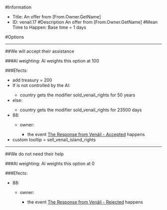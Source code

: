 #Information
 - Title: An offer from [From.Owner.GetName]
 - ID: venail.17
#Description
An offer from [From.Owner.GetName]
#Mean Time to Happen:
Base time = 1 days

#Options

___
##We will accept their assistance

###AI weighting:
AI weights this option at 100


###Efects:<ul><li>add treasury = 200</li><li>If is not controlled by the AI:</li><ul><li>country gets the modifier sold_venail_rights for 50 years</li></ul><li>else:</li><ul><li>country gets the modifier sold_venail_rights for 23500 days</li></ul><li>88:</li><ul><li>owner:</li><ul><li>the event [The Response from Venáil - Accepted](../events/the_response_from_venail_accepted.md) happens</li></ul></ul><li>custom tooltip = sell_venail_island_rights</li></ul>

___
##We do not need their help

###AI weighting:
AI weights this option at 0


###Efects:<ul><li>88:</li><ul><li>owner:</li><ul><li>the event [The Response from Venáil - Rejected](../events/the_response_from_venail_rejected.md) happens</li></ul></ul></ul>
